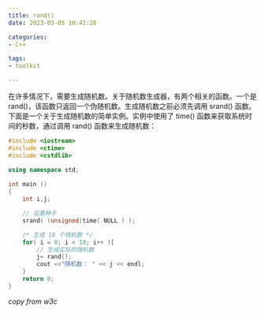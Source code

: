 ```yaml
---
title: rand()
date: 2023-03-05 10:41:28

categories:
- C++

tags:
- toolkit

---
```

在许多情况下，需要生成随机数。关于随机数生成器，有两个相关的函数。一个是 rand()，该函数只返回一个伪随机数。生成随机数之前必须先调用 srand() 函数。
下面是一个关于生成随机数的简单实例。实例中使用了 time() 函数来获取系统时间的秒数，通过调用 rand() 函数来生成随机数：
```C++
#include <iostream>
#include <ctime>
#include <cstdlib>

using namespace std;
 
int main ()
{
    int i,j;

    // 设置种子
    srand( (unsigned)time( NULL ) );

    /* 生成 10 个随机数 */
    for( i = 0; i < 10; i++ ){
        // 生成实际的随机数
        j= rand();
        cout <<"随机数： " << j << endl;
    }
    return 0;
} 
```
*copy from w3c*